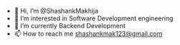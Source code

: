 - 👋 Hi, I’m @ShashankMakhija
- 👀 I’m interested in Software Development engineering
- 🌱 I’m currently Backend Development
- 📫 How to reach me shashankmak123@gmail.com

<!---
ShashankMakhija/ShashankMakhija is a ✨ special ✨ repository because its `README.md` (this file) appears on your GitHub profile.
You can click the Preview link to take a look at your changes.
--->
